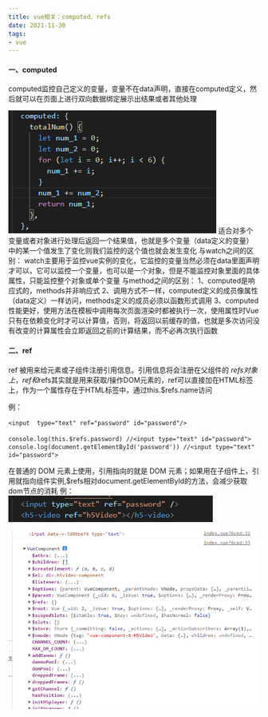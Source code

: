 ```yaml
---
title: vue相关：computed、refs
date: 2021-11-30
tags:
- vue
---
```

#### 一、computed
computed监控自己定义的变量，变量不在data声明，直接在computed定义，然后就可以在页面上进行双向数据绑定展示出结果或者其他处理
<!--more-->
![图片描述](/img/part-6/1.png)
适合对多个变量或者对象进行处理后返回一个结果值，也就是多个变量（data定义的变量）中的某一个值发生了变化则我们监控的这个值也就会发生变化
与watch之间的区别：
watch主要用于监控vue实例的变化，它监控的变量当然必须在data里面声明才可以，它可以监控一个变量，也可以是一个对象，但是不能监控对象里面的具体属性，只能监控整个对象或单个变量
与method之间的区别：
1、computed是响应式的，methods并非响应式
2、调用方式不一样，computed定义的成员像属性（data定义）一样访问，methods定义的成员必须以函数形式调用
3、computed性能更好，使用方法在模板中调用每次页面渲染时都被执行一次，使用属性时Vue只有在依赖变化时才可以计算值，否则，将返回以前缓存的值，也就是多次访问没有改变的计算属性会立即返回之前的计算结果，而不必再次执行函数

#### 二、ref
ref 被用来给元素或子组件注册引用信息。引用信息将会注册在父组件的 $refs 对象上，ref和$refs其实就是用来获取/操作DOM元素的，ref可以直接加在HTML标签上，作为一个属性存在于HTML标签中，通过this.$refs.name访问

例：

```
<input  type="text" ref="password" id="password"/>

console.log(this.$refs.password) //<input type="text" id="password">
console.log(document.getElementById('password')) //<input type="text" id="password">
```

在普通的 DOM 元素上使用，引用指向的就是 DOM 元素；如果用在子组件上，引用就指向组件实例,$refs相对document.getElementById的方法，会减少获取dom节点的消耗
例：
![图片描述](/img/part-6/2.png)

![图片描述](/img/part-6/3.png)